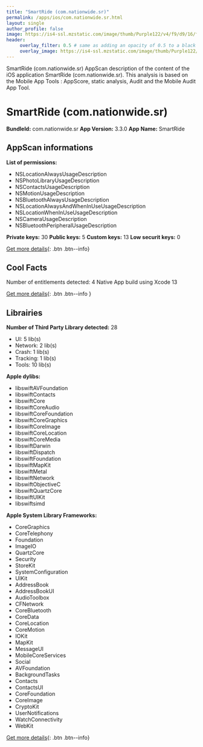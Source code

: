 ```yaml
---
title: "SmartRide (com.nationwide.sr)"
permalink: /apps/ios/com.nationwide.sr.html
layout: single
author_profile: false
image: https://is4-ssl.mzstatic.com/image/thumb/Purple122/v4/f9/d9/16/f9d916f2-fbd0-1b17-3ed9-a812d857abb6/AppIcon-0-0-1x_U007emarketing-0-0-0-5-0-0-sRGB-0-0-0-GLES2_U002c0-512MB-85-220-0-0.png/512x512bb.jpg
header: 
     overlay_filter: 0.5 # same as adding an opacity of 0.5 to a black background
     overlay_image: https://is4-ssl.mzstatic.com/image/thumb/Purple122/v4/f9/d9/16/f9d916f2-fbd0-1b17-3ed9-a812d857abb6/AppIcon-0-0-1x_U007emarketing-0-0-0-5-0-0-sRGB-0-0-0-GLES2_U002c0-512MB-85-220-0-0.png/512x512bb.jpg
---
```

SmartRide (com.nationwide.sr) AppScan description of the content of the iOS application SmartRide (com.nationwide.sr). This analysis is based on the Mobile App Tools : AppScore, static analysis, Audit and the Mobile Audit App Tool.

# SmartRide (com.nationwide.sr)

**BundleId:** com.nationwide.sr
**App Version:** 3.3.0
**App Name:** SmartRide


## AppScan informations 

**List of permissions:** 
- NSLocationAlwaysUsageDescription
- NSPhotoLibraryUsageDescription
- NSContactsUsageDescription
- NSMotionUsageDescription
- NSBluetoothAlwaysUsageDescription
- NSLocationAlwaysAndWhenInUseUsageDescription
- NSLocationWhenInUseUsageDescription
- NSCameraUsageDescription
- NSBluetoothPeripheralUsageDescription
  
  
**Private keys:** 30
**Public keys:** 5
**Custom keys:** 13
**Low securit keys:** 0
  
[Get more details](/pricing.html){: .btn .btn--info}

## Cool Facts

Number of entitlements detected: 4
Native App
build using Xcode 13
  
[Get more details](/pricing.html){: .btn .btn--info }

## Librairies 
**Number of Third Party Library detected:** 28
- UI: 5 lib(s)
- Network: 2 lib(s)
- Crash: 1 lib(s)
- Tracking: 1 lib(s)
- Tools: 10 lib(s)


**Apple dylibs:**
- libswiftAVFoundation
- libswiftContacts
- libswiftCore
- libswiftCoreAudio
- libswiftCoreFoundation
- libswiftCoreGraphics
- libswiftCoreImage
- libswiftCoreLocation
- libswiftCoreMedia
- libswiftDarwin
- libswiftDispatch
- libswiftFoundation
- libswiftMapKit
- libswiftMetal
- libswiftNetwork
- libswiftObjectiveC
- libswiftQuartzCore
- libswiftUIKit
- libswiftsimd


**Apple System Library Frameworks:**
- CoreGraphics
- CoreTelephony
- Foundation
- ImageIO
- QuartzCore
- Security
- StoreKit
- SystemConfiguration
- UIKit
- AddressBook
- AddressBookUI
- AudioToolbox
- CFNetwork
- CoreBluetooth
- CoreData
- CoreLocation
- CoreMotion
- IOKit
- MapKit
- MessageUI
- MobileCoreServices
- Social
- AVFoundation
- BackgroundTasks
- Contacts
- ContactsUI
- CoreFoundation
- CoreImage
- CryptoKit
- UserNotifications
- WatchConnectivity
- WebKit


  
[Get more details](/pricing.html){: .btn .btn--info}

